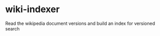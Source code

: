 wiki-indexer
============

Read the wikipedia document versions and build an index for versioned search
